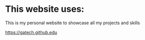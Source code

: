 This website uses:
===========

This is my personal website to showcase all my projects and skills

https://gatech.github.edu
